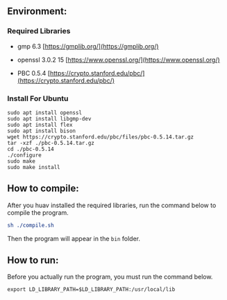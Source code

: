<!--
 * @Author: orgaworl
 * @Email: orgaworl@outlook.com
 * @Date: 2024-02-18 16:20:23
-->

## Environment:

### **Required Libraries**

- gmp 6.3 [https://gmplib.org/](https://gmplib.org/)

- openssl 3.0.2 15 [https://www.openssl.org/](https://www.openssl.org/)

- PBC 0.5.4 [https://crypto.stanford.edu/pbc/](https://crypto.stanford.edu/pbc/)

### Install For Ubuntu

```shell
sudo apt install openssl
sudo apt install libgmp-dev
sudo apt install flex
sudo apt install bison
wget https://crypto.stanford.edu/pbc/files/pbc-0.5.14.tar.gz
tar -xzf ./pbc-0.5.14.tar.gz
cd ./pbc-0.5.14
./configure
sudo make
sudo make install
```

## How to compile:

After you huav installed the required libraries, run the command below to compile the program.

```cmake
sh ./compile.sh
```

Then the program will appear in the `bin` folder.

## How to run:

Before you actually run the program, you must run the command below.

```shell
export LD_LIBRARY_PATH=$LD_LIBRARY_PATH:/usr/local/lib
```
